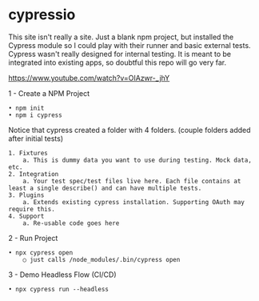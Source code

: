 # cypressio

This site isn't really a site. Just a blank npm project, but installed the Cypress module so I could play with their runner and basic external tests. Cypress wasn't really designed for internal testing. It is meant to be integrated into existing apps, so doubtful this repo will go very far. 

https://www.youtube.com/watch?v=OIAzwr-_jhY

1 - Create a NPM Project

	• npm init
	• npm i cypress

Notice that cypress created a folder with 4 folders. (couple folders added after initial tests)

	1. Fixtures
		a. This is dummy data you want to use during testing. Mock data, etc. 
	2. Integration
		a. Your test spec/test files live here. Each file contains at least a single describe() and can have multiple tests. 
	3. Plugins
		a. Extends existing cypress installation. Supporting OAuth may require this. 
	4. Support 
		a. Re-usable code goes here

2 - Run Project

	• npx cypress open
		○ just calls /node_modules/.bin/cypress open

3 - Demo Headless Flow (CI/CD)

	• npx cypress run --headless

